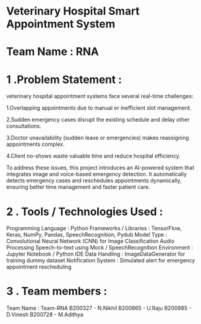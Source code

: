 #  Veterinary Hospital Smart Appointment System
#  Team Name : RNA

# 1 .Problem Statement :
veterinary hospital appointment systems face several real-time challenges:

1.Overlapping appointments due to manual or inefficient slot management.

2.Sudden emergency cases disrupt the existing schedule and delay other consultations.

3.Doctor unavailability (sudden leave or emergencies) makes reassigning appointments complex.

4.Client no-shows waste valuable time and reduce hospital efficiency.

To address these issues, this project introduces an AI-powered system that integrates image and voice-based emergency detection.
It automatically detects emergency cases and reschedules appointments dynamically, ensuring better time management and faster patient care.

# 2 . Tools / Technologies Used :
Programming Language :	Python
Frameworks / Libraries :	TensorFlow, Keras, NumPy, Pandas, SpeechRecognition, Pydub
Model Type :	Convolutional Neural Network (CNN) for Image Classification
Audio Processing	Speech-to-text using Mock / SpeechRecognition
Environment	: Jupyter Notebook / Python IDE
Data Handling	: ImageDataGenerator for training dummy dataset
Notification System :	Simulated alert for emergency appointment rescheduling

# 3 . Team members :
Team Name  : Team-RNA
B200327 - N.Nikhil
B200865 - U.Raju
B200885 - D.Vinesh
B200728 - M.Adithya


